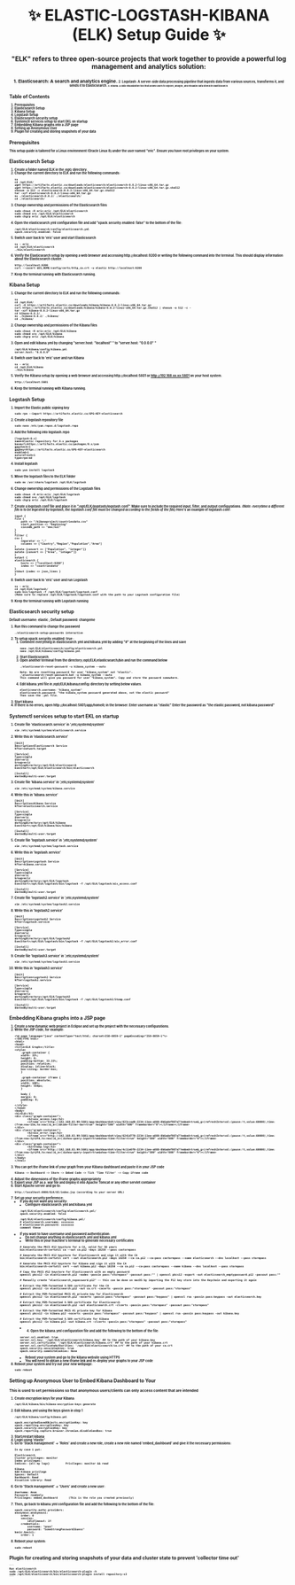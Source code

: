 <h1 align="center">✨ ELASTIC-LOGSTASH-KIBANA (ELK) Setup Guide ✨</h1>

<p align="center">
  <b><small>"ELK" refers to three open-source projects that work together to provide a powerful log management and analytics solution: <b><small>
</p>

<p align="center">
  <b><small>1. Elasticsearch: A search and analytics engine. <b><small>
  <b><small>2. Logstash: A server-side data processing pipeline that ingests data from various sources, transforms it, and sends it to Elasticsearch. <b><small>
  <b><small>3. Kibana: A data visualization tool that allows users to explore, analyze, and visualize data stored in Elasticsearch. <b><small>
</p>


## Table of Contents ##
1. Prerequisites
2. Elasticsearch Setup
3. Kibana Setup
4. Logstash Setup
5. Elasticsearch security setup
6. Systemctl services setup to start EKL on startup
7. Embedding Kibana graphs into a JSP page
8. Setting up Anonymous User
9. Plugin for creating and storing snapshots of your data

## **Prerequisites**

This setup guide is tailored for a Linux environment (Oracle Linux 8) under the user named "eric".
Ensure you have root privileges on your system.


## **Elasticsearch Setup** 
1. Create a folder named ELK in the /opt/ directory.
2. Change the current directory to ELK and run the following commands:
    ```
    su
    cd /opt/ELK/
    wget https://artifacts.elastic.co/downloads/elasticsearch/elasticsearch-8.8.2-linux-x86_64.tar.gz
    wget https://artifacts.elastic.co/downloads/elasticsearch/elasticsearch-8.8.2-linux-x86_64.tar.gz.sha512
    shasum -a 512 -c elasticsearch-8.8.2-linux-x86_64.tar.gz.sha512 
    tar -xzf elasticsearch-8.8.2-linux-x86_64.tar.gz
    mv ./elasticsearch-8.8.2/ ./elasticsearch/
    cd ./elasticsearch/ 
    ```
3. Change ownership and permissions of the Elasticsearch files
    ```
    sudo chown -R eric:eric /opt/ELK/elasticsearch
    sudo chmod o+x /opt/ELK/elasticsearch
    sudo chgrp eric /opt/ELK/elasticsearch
    ```
4. Open the elasticsearch.yml configuration file and add "xpack.security.enabled: false" to the bottom of the file:
    ```
    /opt/ELK/elasticsearch/config/elasticsearch.yml
    xpack.security.enabled: false
    ```
5. Switch user back to 'eric' user and start Elasticsearch
    ```
    su - eric
    cd /opt/ELK/elasticsearch
    ./bin/elasticsearch
    ```
6. Verify the Elasticsearch setup by opening a web browser and accessing http://localhost:9200 or writing the following command into the terminal. This should display information about the Elasticsearch cluster.
    ```
    http://localhost:9200
    curl --cacert $ES_HOME/config/certs/http_ca.crt -u elastic http://localhost:9200 
    ```
7. Keep the terminal running with Elasticsearch running.

## **Kibana Setup**
1. Change the current directory to ELK and run the following commands:
    ```
    su
    cd /opt/ELK/
    curl -O https://artifacts.elastic.co/downloads/kibana/kibana-8.8.2-linux-x86_64.tar.gz
    curl https://artifacts.elastic.co/downloads/kibana/kibana-8.8.2-linux-x86_64.tar.gz.sha512 | shasum -a 512 -c - 
    tar -xzf kibana-8.8.2-linux-x86_64.tar.gz
    cd kibana-8.8.2/ 
    mv ./kibana-8.8.2/ ./kibana/
    cd ./kibana/ 
    ```
2. Change ownership and permissions of the Kibana files
    ```
    sudo chown -R eric:eric /opt/ELK/kibana
    sudo chmod o+x /opt/ELK/kibana
    sudo chgrp eric /opt/ELK/kibana
    ```
3. Open and edit kibana.yml by changing "server.host: "localhost" " to "server.host: "0.0.0.0" " 
    ```
    /opt/ELK/kibana/config/kibana.yml
    server.host: "0.0.0.0" 
    ```
4. Switch user back to 'eric' user and run Kibana
    ```
    su - eric
    cd /opt/ELK/kibana
    ./bin/kibana
    ```
5. Verify the Kibana setup by opening a web browser and accessing http://localhost:5601 or http://192.168.xx.xx:5601 on your host system. 
    ```
    http://localhost:5601
    ```
6. Keep the terminal running with Kibana running.


## **Logstash Setup**
1. Import the Elastic public signing key
    ```
    sudo rpm --import https://artifacts.elastic.co/GPG-KEY-elasticsearch
    ```
2. Create a logstash repository file
    ```
    sudo nano /etc/yum.repos.d/logstash.repo
    ```
3. Add the following into logstash.repo 
    ```
    [logstash-8.x]
    name=Elastic repository for 8.x packages
    baseurl=https://artifacts.elastic.co/packages/8.x/yum
    gpgcheck=1
    gpgkey=https://artifacts.elastic.co/GPG-KEY-elasticsearch
    enabled=1
    autorefresh=1
    type=rpm-md
    ```
4. Install logstash
    ```
    sudo yum install logstash
    ```
5. Move the logstash files to the ELK folder
    ```
    sudo mv /usr/share/logstash /opt/ELK/logstash
    ```
6. Change ownership and permissions of the Logstash files
    ```
    sudo chown -R eric:eric /opt/ELK/logstash
    sudo chmod o+x /opt/ELK/logstash
    sudo chgrp eric /opt/ELK/logstash
    ```
7. Create a logstash.conf file and place it in "/opt/ELK/logstash/logstash.conf". Make sure to include the required input, filter, and output configurations. *(Note: everytime a different file is to be ingested by logstash, the logstash.conf file must be changed according to the fields of the file)* Here's an example of logstash.conf:
    ```
    input {
    file {
        path => "/kibanaproject/countriesdata.csv"
        start_position => "beginning"
        sincedb_path => "dev/nul"
    }
    }
    filter {
    csv {
        separator => ","
        columns => ["Country","Region","Population","Area"]
    }
    mutate {convert => ["Population", "integer"]}
    mutate {convert => ["Area", "integer"]}
    }
    output {
    elasticsearch {
        hosts => ["localhost:9200"]
        index => "countriesdata"
    }
    stdout {codec => json_lines }
    }
    ```
8. Switch user back to 'eric' user and run Logstash
    ```
    su - eric
    cd /opt/ELK/logstash/
    sudo bin/logstash -f /opt/ELK/logstash/logstash.conf
    (Make sure to replace /opt/ELK/logstash/logstash.conf with the path to your Logstash configuration file)
    ```
9. Keep the terminal running with Logstash running


## **Elasticsearch security setup**
Default username: elastic ;
Default password: changeme 
  
1. Run this command to change the password
    ```
    ./elasticsearch-setup-passwords interactive
    ```
2. To setup xpack.security.enabled: true :
   1.	Comment everything in elasticsearch.yml and kibana.yml by adding "#" at the beginning of the lines and save
        ```
        nano /opt/ELK/elasticsearch/config/elasticsearch.yml
        nano /opt/ELK/kibana/config/kibana.yml
        ```
   2.	Start Elasticsearch
   3.	Open another terminal from the directory /opt/ELK/elasticsearch/bin and run the command below
        ```
        ./elasticsearch-reset-password -u kibana_system --auto
        
        Note: We are resetting password for user "kibana_system" not "elastic".
        .\elasticsearch-reset-password.bat -u kibana_system --auto
        This command will give you password for user "kibana_system". Copy and store the password somewhere.
        ```
   4.	Edit kibana.yml file in /opt/ELK/kibana/config/ directory by setting below values.
        ```
        elasticsearch.username: "kibana_system"
        elasticsearch.password: "the kibana_system password generated above, not the elastic password"
        Then save the .yml file.
        ```
3.	Start kibana
4.	If there is no errors, open http://localhost:5601/app/home#/ in the browser. Enter username as "elastic" Enter the password as "the elastic password, not kibana password"

## **Systemctl services setup to start EKL on startup**
1. Create file 'elasticsearch.service' in '/etc/systemd/system'
    ```
    vim /etc/systemd/system/elasticsearch.service
    ```
2. Write this in 'elasticsearch.service'
    ```
    [Unit]
    Description=Elasticsearch Service
    After=network.target

    [Service]
    Type=simple
    User=eric
    Group=eric
    WorkingDirectory=/opt/ELK/elasticsearch
    ExecStart=/opt/ELK/elasticsearch/bin/elasticsearch

    [Install]
    WantedBy=multi-user.target
    ```
3. Create file 'kibana.service' in '/etc/systemd/system'
    ```
    vim /etc/systemd/system/kibana.service
    ```
4. Write this in 'kibana.service'
    ```
    [Unit]
    Description=Kibana Service
    After=elasticsearch.service

    [Service]
    Type=simple
    User=eric
    Group=eric
    WorkingDirectory=/opt/ELK/kibana
    ExecStart=/opt/ELK/kibana/bin/kibana

    [Install]
    WantedBy=multi-user.target
    ```
5. Create file 'logstash.service' in '/etc/systemd/system'
    ```
    vim /etc/systemd/system/logstash.service
    ```
6. Write this in 'logstash.service'
    ```
    [Unit]
    Description=Logstash Service
    After=kibana.service

    [Service]
    Type=simple
    User=eric
    Group=eric
    WorkingDirectory=/opt/ELK/logstash
    ExecStart=/opt/ELK/logstash/bin/logstash -f /opt/ELK/logstash/aiv_access.conf

    [Install]
    WantedBy=multi-user.target
    ```
7. Create file 'logstash2.service' in '/etc/systemd/system'
    ```
    vim /etc/systemd/system/logstash2.service
    ```
8. Write this in 'logstash2.service'
    ```
    [Unit]
    Description=Logstash2 Service
    After=logstash.service

    [Service]
    Type=simple
    User=eric
    Group=eric
    WorkingDirectory=/opt/ELK/logstash2
    ExecStart=/opt/ELK/logstash/bin/logstash -f /opt/ELK/logstash2/aiv_error.conf

    [Install]
    WantedBy=multi-user.target
    ```
9. Create file 'logstash3.service' in '/etc/systemd/system'
    ```
    vim /etc/systemd/system/logstash3.service
    ```
10. Write this in 'logstash3.service'
    ```
    [Unit]
    Description=Logstash3 Service
    After=logstash2.service

    [Service]
    Type=simple
    User=eric
    Group=eric
    WorkingDirectory=/opt/ELK/logstash3
    ExecStart=/opt/ELK/logstash/bin/logstash -f /opt/ELK/logstash3/Stomp.conf

    [Install]
    WantedBy=multi-user.target
    ```


## **Embedding Kibana graphs into a JSP page**
1. Create a new dynamic web project in Eclipse and set up the project with the necessary configurations.
2. Write the JSP code, for example:
    ```
    <%@ page language="java" contentType="text/html; charset=ISO-8859-1" pageEncoding="ISO-8859-1"%>
    <!DOCTYPE html>
    <html>
    <head>
    <title>ELK Graphs</title>
    <style>
        .graph-container {
        width: 33%;
        height: 0;
        padding-bottom: 33.33%;
        position: relative;
        display: inline-block;
        box-sizing: border-box;
        }

        .graph-container iframe {
        position: absolute;
        width: 100%;
        height: 550px;
        }

        body {
        margin: 0;
        padding: 0;
        }
    </style>
    </head>
    <body>
    <h1>ELK</h1>
    <div class="graph-container">
            <h2>aiv_access.log</h2>
            <iframe src="http://192.168.83.99:5601/app/dashboards#/view/823ccad0-2234-11ee-a888-8b6adef987a7?embed=true&_g=(refreshInterval:(pause:!t,value:60000),time:(from:now-15m,to:now))&_a=()&hide-filter-bar=true" height="500" width="800" frameborder="0"></iframe></iframe>
    </div>
    <div class="graph-container">
            <h2>aiv_error.log</h2>
            <iframe src="http://192.168.83.99:5601/app/dashboards#/view/6241d770-2234-11ee-a888-8b6adef987a7?embed=true&_g=(refreshInterval:(pause:!t,value:60000),time:(from:now-1y%2Fd,to:now))&_a=()&show-query-input=true&show-time-filter=true" height="500" width="800" frameborder="0"></iframe>
    </div>
    <div class="graph-container">
            <h2>Stomp.log</h2>
            <iframe src="http://192.168.83.99:5601/app/dashboards#/view/4c11e8f0-2234-11ee-a888-8b6adef987a7?embed=true&_g=(refreshInterval:(pause:!t,value:60000),time:(from:now-1y%2Fd,to:now))&_a=()&show-query-input=true&show-time-filter=true" height="500" width="800" frameborder="0"></iframe>
    </div>
    </body>
    </html>
    ```
3. You can get the iframe link of your graph from your Kibana dashboard and paste it in your JSP code
    ```
    Kibana -> Dashboard -> Share -> Embed Code -> Tick 'Time filter' -> Copy iFrame code
    ```
4. Adjust the dimensions of the iframe graphs appropriately  
5. Export your JSP as a .war file and deploy it into Apache Tomcat or any other servlet container
6. Start Apache server and go to:
    ```
    http://localhost:8080/ELK/UI/index.jsp (according to your server URL)
    ```
7. Set up your security preference:
    - If you do not want any security:
        - Configure elasticsearch.yml and kibana.yml
        ```
        /opt/ELK/elasticsearch/config/elasticsearch.yml/
        xpack.security.enabled: false
        ```
        ```
        /opt/ELK/elasticsearch/config/kibana.yml/
        # elasticsearch.username: xxxxxxxx
        # elasticsearch.password: xxxxxxxx
        comment these
        ```
    - If you want to have username and password authentication:
        - Do not change anything in elasticsearch.yml and kibana.yml
        - Write this in your machine's terminal to generate necessary certificates
        ```
        # Generate the PKCS #12 keystore for a CA, valid for 50 years
        bin/elasticsearch-certutil ca --out ca.p12 -days 18250 --pass castorepass

        # Generate the PKCS #12 keystore for Elasticsearch and sign it with the CA
        bin/elasticsearch-certutil cert --out elasticsearch.p12 -days 18250 --ca ca.p12 --ca-pass castorepass --name elasticsearch --dns localhost --pass storepass

        # Generate the PKCS #12 keystore for Kibana and sign it with the CA
        bin/elasticsearch-certutil cert --out kibana.p12 -days 18250 --ca ca.p12 --ca-pass castorepass --name kibana --dns localhost --pass storepass

        # Copy the PKCS #12 keystore for Elasticsearch with an empty password
        openssl pkcs12 -in elasticsearch.p12 -nodes -passin pass:"storepass" -passout pass:"" | openssl pkcs12 -export -out elasticsearch_emptypassword.p12 -passout pass:""

        # Manually create "elasticsearch_nopassword.p12" -- this can be done on macOS by importing the P12 key store into the Keychain and exporting it again

        # Extract the PEM-formatted X.509 certificate for the CA
        openssl pkcs12 -in elasticsearch.p12 -out ca.crt -cacerts -passin pass:"storepass" -passout pass:"storepass"

        # Extract the PEM-formatted PKCS #1 private key for Elasticsearch
        openssl pkcs12 -in elasticsearch.p12 -nocerts -passin pass:"storepass" -passout pass:"keypass" | openssl rsa -passin pass:keypass -out elasticsearch.key

        # Extract the PEM-formatted X.509 certificate for Elasticsearch
        openssl pkcs12 -in elasticsearch.p12 -out elasticsearch.crt -clcerts -passin pass:"storepass" -passout pass:"storepass"

        # Extract the PEM-formatted PKCS #1 private key for Kibana
        openssl pkcs12 -in kibana.p12 -nocerts -passin pass:"storepass" -passout pass:"keypass" | openssl rsa -passin pass:keypass -out kibana.key

        # Extract the PEM-formatted X.509 certificate for Kibana
        openssl pkcs12 -in kibana.p12 -out kibana.crt -clcerts -passin pass:"storepass" -passout pass:"storepass"
        ```
        - 4. Open the kibana.yml configuration file and add the following to the bottom of the file:
        ```
        server.ssl.enabled: true
        server.ssl.key: '/opt/ELK/elasticsearch/kibana.key' ## to the path of your kibana.key
        server.ssl.certificate: '/opt/ELK/elasticsearch/kibana.crt' ## to the path of your kibana.crt
        server.ssl.certificateAuthorities: '/opt/ELK/elasticsearch/ca.crt' ## to the path of your ca.crt
        xpack.security.secureCookies: true 
        xpack.security.sameSiteCookies: None 
        ```
        - Reboot your system and go to the kibana website using HTTPS
        - You will need to obtain a new iframe link and re-deploy your graphs to your JSP code
8. Reboot your system and try out your new webpage:
    ```
    sudo reboot
    ```


## Setting up Anonymous User to Embed Kibana Dashboard to Your 

### This is used to set permissions so that anonymous users/clients can only access content that are intended
1. Create encryption keys for your Kibana:
    ```
    /opt/ELK/kibana/bin/kibana-encryption-keys generate
    ```
2. Edit kibana.yml using the keys given in step 1 
    ```
    /opt/ELK/kibana/config/kibana.yml

    xpack.encryptedSavedObjects.encryptionKey: key
    xpack.reporting.encryptionKey: key
    xpack.security.encryptionKey: key
    xpack.reporting.capture.browser.chromium.disableSandbox: true
    ```
3. Start/restart kibana
4. Login using 'elastic'
5. Go to 'Stack management' -> 'Roles' and create a new role, create a new role named 'embed_dashboard' and give it the necessary permissions:
    ```
    In my case i put:

    Elasticsearch
    Cluster privileges: monitor
    Index privileges:
    Indices: {all my logs}          Privileges: monitor && read

    Kibana
    Add Kibana privilege 
    Spaces: Default
    Dashboard: Read
    Visualize Library: Read
    ```
6. Go to 'Stack management' -> 'Users' and create a new user:
    ```
    Username: Anon
    Password: readonly
    Privileges: embed_dashboard       (This is the role you created previously)
    ```
7. Then, go back to kibana.yml configuration file and add the following to the bottom of the file:  
    ```
    xpack.security.authc.providers:
    anonymous.anonymous1:
        order: 0
        session:
            idleTimeout: 1Y
        credentials:
            username: "anon"
            password: "SomeStrongPasswordIGuess"
    basic.basic1:
        order: 1
    ```
8. Reboot your system:
    ```
    sudo reboot
    ```
    
    
## Plugin for creating and storing snapshots of your data and cluster state to prevent 'collector time out'
    ```
    Run elasticsearch
    sudo /opt/ELK/elasticsearch/bin/elasticsearch-plugin -h
    sudo /opt/ELK/elasticsearch/bin/elasticsearch-plugin install repository-s3
    ```



